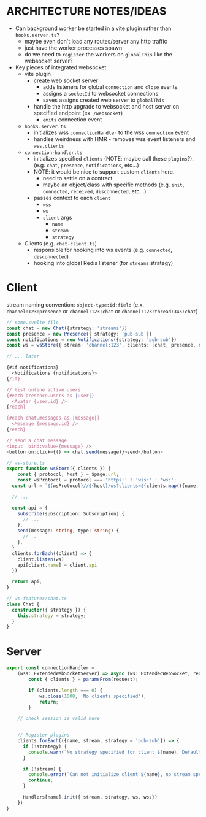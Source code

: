 # ARCHITECTURE NOTES/IDEAS

- Can background worker be started in a vite plugin rather than `hooks.server.ts`?
  - maybe even don't load any routes/server any http traffic
  - just have the worker processes spawn
  - do we need to `register` the workers on `globalThis` like the websocket server?
- Key pieces of integrated websocket
  - vite plugin
    - create web socket server
      - adds listeners for global `connection` and `close` events.
      - assigns a `socketId` to websocket connections
      - saves assigns created web server to `globalThis`
    - handle the http upgrade to websocket and host server on specified endpoint (ex. `/websocket`)
      - `emits` connection event
  - `hooks.server.ts`
    - initializes wss `connectionHandler` to the wss `connection` event
    - handles weirdness with HMR - removes wss event listeners and `wss.clients`
  - `connection-handler.ts`
    - initializes specified `clients` (NOTE: maybe call these `plugins`?). (e.g. `chat`, `presence`, `notifications`, etc...)
    - NOTE: it would be nice to support custom `clients` here.
      - need to settle on a contract
      - maybe an object/class with specific methods (e.g. `init`, `connected`, `received`, `disconnected`, etc...)
    - passes context to each `client`
      - `wss`
      - `ws`
      - `client` args
        - `name`
        - `stream`
        - `strategy`
  - Clients (e.g. `chat-client.ts`)
    - responsible for hooking into ws events (e.g. `connected`, `disconnected`)
    - hooking into global Redis listener (for `streams` strategy)








# Client

stream naming convention: `object-type:id:field` (e.x. `channel:123:presence` or `channel:123:chat` or `channel:123:thread:345:chat`)

```ts
// some.svelte file
const chat = new Chat({strategy: 'streams'})
const presence = new Presence({ strategy: 'pub-sub'})
const notifications = new Notifications({strategy: 'pub-sub'})
const ws = wsStore({ stream: 'channel:123', clients: [chat, presence, notifications] });

// ... later

{#if notifications}
  <Notifications {notifications}>
{/if}

// list online active users
{#each presence.users as |user|}
  <Avatar {user.id} />
{/each}

{#each chat.messages as |message|}
  <Message {message.id} />
{/each}

// send a chat message
<input  bind:value={message} />
<button on:click={() => chat.send(message)}>send</button>
```

```ts
// ws-store.ts
export function wsStore({ clients }) {
	const { protocol, host } = $page.url;
	const wsProtocol = protocol === 'https:' ? 'wss:' : 'ws:';
  const url = `${wsProtocol}//${host}/ws?clients=${clients.map(({name, strategy, stream}) => ({ name, strategy, stream }))}`

  // ...

  const api = {
    subscribe(subscription: Subscription) {
      // ...
    },
    send(message: string, type: string) {
      // ..
    },
  }
  clients.forEach((client) => {
    client.listen(ws)
    api[client.name] = client.api
  })

  return api;
}
```

```ts
// ws-features/chat.ts
class Chat {
  constructor({ strategy }) {
    this.strategy = strategy;
  }
}
```

# Server

```ts
export const connectionHandler =
	(wss: ExtendedWebSocketServer) => async (ws: ExtendedWebSocket, request: IncomingMessage) => {
		const { clients } = paramsFrom(request);

		if (clients.length === 0) {
			ws.close(1008, 'No clients specified');
			return;
		}

    // check session is valid here


    // Register plugins
    clients.forEach(({name, stream, strategy = 'pub-sub'}) => {
      if (!strategy) {
        console.warn(`No strategy specified for client ${name}. Defaulting to pub-sub`)
      }

      if (!stream) {
        console.error(`Can not initialize client ${name}, no stream specified.`)
        continue;
      }

      Handlers[name].init({ stream, strategy, ws, wss})
    })
}
```
